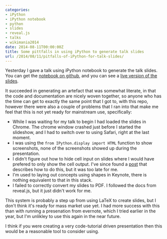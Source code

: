 ```yaml
---
categories:
- iPython
- iPython notebook
- python
- slides
- reveal.js
- talks
- wikimania2014
date: 2014-08-11T00:00:00Z
title: Some pittfalls in using iPython to generate talk slides
url: /2014/08/11/pitfalls-of-iPython-for-talk-slides/
---
```


Yesterday I gave a talk using iPython notebook to generate the talk slides. You can get the [notebook on github](https://github.com/IanMulvany/wikimania-open-scholarship-tools), and you can 
see a [live version of the slides](http://www.mulvany.net/presentations/WikimaniaOpenScholarshipTalk.slides.html#/).

It succeeded in generating an artefact that was somewhat literate, in that the code and documentation are nicely woven together, 
so anyone who has the time can get to exactly the same point that I got to, with this repo, however there were also
a couple of problems that I ran into that make me feel that this is not yet ready for mainstream use, specifically: 

- While I was waiting for my talk to begin I had loaded the slides in Chrome. The chrome window crashed just before I started
the slideshow, and I had to switch over to using Safari, right at the last moment.  
- I was using the `from IPython.display import HTML` function to show screenshots, none of the screenshots showed up during the 
presentation.   
- I didn't figure out how to hide cell input on slides where I would have prefered to only show the cell output. I've since 
found a [post](http://hannes-brt.github.io/blog/2013/08/11/ipython-slideshows-will-change-the-way-you-work/) that describes 
how to do this, but it was too late for me.  
- I'm used to laying out concepts using shapes in Keynote, there is nothing equivalent to that in this stack.  
- I failed to correctly convert my slides to PDF. I followed the docs from reveal.js, but it just didn't work for me.  


This system is probably a step up from using LaTeX to create slides, but I don't think it's ready for mass market use yet. I
had more success with this than with running a presenation from evernote, which I tried earlier in the year, but I'm unlikley to 
use this again in the near future. 

I think if you were creating a very code-tutorial driven presentation then this would be a reasonable tool to consider using. 


